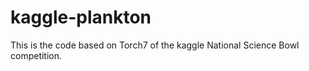 # kaggle-plankton
This is the code based on Torch7 of the kaggle National Science Bowl competition.

